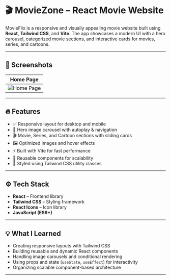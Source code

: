 # 🎬 MovieZone – React Movie Website

MovieFlix is a responsive and visually appealing movie website built using **React**, **Tailwind CSS**, and **Vite**. The app showcases a modern UI with a hero carousel, categorized movie sections, and interactive cards for movies, series, and cartoons.

---

## 📸 Screenshots
| Home Page  
| ------------------------------------
| ![Home Page](./src/assets/screenShot.png)

---

## 🔥 Features

- ✅ Responsive layout for desktop and mobile
- 🎥 Hero image carousel with autoplay & navigation
- 🎬 Movie, Series, and Cartoon sections with sliding cards
- 🖼️ Optimized images and hover effects
- ⚡ Built with Vite for fast performance
- 🧩 Reusable components for scalability
- 🎨 Styled using Tailwind CSS utility classes

---

## ⚙️ Tech Stack

- **React** – Frontend library
- **Tailwind CSS** – Styling framework
- **React Icons** – Icon library
- **JavaScript (ES6+)**

---

## 💡 What I Learned

- Creating responsive layouts with Tailwind CSS
- Building reusable and dynamic React components
- Handling image carousels and conditional rendering
- Using props and state (`useState`, `useEffect`) for interactivity
- Organizing scalable component-based architecture

---
